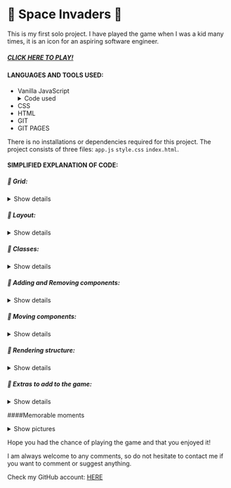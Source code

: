 # 👾 Space Invaders 👾

This is my first solo project. I have played the game when I was a kid many times, it is an icon for an aspiring software engineer.

##### <a href='https://williamalvarez92.github.io/Space-Invaders/'>CLICK HERE TO PLAY!</a>

#### LANGUAGES AND TOOLS USED:
- Vanilla JavaScript<details><summary>Code used</summary>-Functions
-EventListeners 
-IF and OR statements
-For loops
-Numerous methods (.push, .forEach, etc...)
-Responsive document elements
-And more</details>
- CSS
- HTML
- GIT
- GIT PAGES


There is no installations or dependencies required for this project. The project consists of three files: `app.js` `style.css` `index.html`.


#### SIMPLIFIED EXPLANATION OF CODE:

##### 🔵 Grid:
<details><summary>Show details</summary>Using eventListeners and functions. So that it automatically create a cell and append it to HTML.

```
const width = 20
const numCells = width * width
const cells = []
function gridCreator() {
      for (let i = 0; i < numCells; i++) {
        const cell = document.createElement('div')
        grid.appendChild(cell)
        cells.push(cell)
        scoreHTML.innerText = `Score: ${score}`
        livesHTML.innerText = `Life: ${life}`
      }
    }
``` 
</details>

</p>

##### 🔵 Layout:
<details><summary>Show details</summary>Defining the main body structure. In this case. The basic structure is of 2 divisions inside the HTML file. These divisions are: the grid and the right container where the stats the intro and controls are

```
        <section class="main-container">
            <div class="grid"></div>
            <div class="right-container">
                <div class="points-board">
                    <div id="lives"></div>
                    <div id='score'></div>
                    <div>
                      <button id='start' class='buttons' onClick="this.disabled = true">START</button>
                      <button id='restart' class='buttons' onClick="window.location.reload()" onClick="this.disabled = true">RESTART</button>
                    </div>
                </div>
                <div class="points-board" id='writing'>Developed in 1978 by Tomohiro Nishikado, Space Invaders was the first shooter arcade in history. Tomohiro wanted to develop a war tank arcade however after some work done, he pivoted into the arcade we all know. That is why the spaceship looks similar to a tank. <a href='https://en.wikipedia.org/wiki/Space_Invaders'>Find out more</a></div>
                <div class="controllers">
                      <button class='buttons' id='left'>👈</button>
                      <button class='buttons' id='shoot'>💥</button>
                      <button class='buttons' id='right'>👉</button>
                      <h5 id='keyboardInst' class="points-board">Keyboard: Left: Left arrow key / Shoot: Space / Right: Right arrow key</h5>
                </div>
                <div class="signature">Made with 👾 by <a href='https://github.com/williamalvarez92/'>William Alvarez</a></div>
            </div>
        </section>
```
</details>
</p>

##### 🔵 Classes:
<details><summary>Show details</summary>Using classes to refer to the elements: ship, aliens, blocks and lasers. By doing this, the game is able to reference HTML elements style them and use them in the functions later on.

```
    const ship = 'ship'
    const bam = 'bam'
    const boom = 'boom'
    const explosion = 'explosion'
    const smallenemy1 = 'smallenemy1'
    const smallenemy2 = 'smallenemy2'
    const middleenemy1 = 'middleenemy1'
    const middleenemy2 = 'middleenemy2'
    const bigenemy1 = 'bigenemy1'
    const bigenemy2 = 'bigenemy2'
    const enemy = 'enemy'
    const block = 'block'
```
</details>
</p>



##### 🔵 Adding and Removing components:
<details><summary>Show details</summary>Using functions to add and remove classes depending on the cell and controls.

For example here is the ship, where currentShipPos will be used to determine the next position of the:
```
    const startShip = numCells - width + (width / 2 - 1)
    let currentShipPos = startShip

     function addShip(index) {
      cells[index].classList.add(ship)
    }

    function removeShip(index) {
      cells[index].classList.remove(ship)
    }
```

For specific cells like in the case of the aliens, an array is written with the specific starting points of the aliens, which will later be used to add and remove them in a rhythmical manner with an interval.

```
    const enemies = [21, 22, 23, 24, 25, 26, 27, 28, 29, 30, 31, 32,
      41, 42, 43, 44, 45, 46, 47, 48, 49, 50, 51, 52,
      61, 62, 63, 64, 65, 66, 67, 68, 69, 70, 71, 72,
      81, 82, 83, 84, 85, 86, 87, 88, 89, 90, 91, 92,
      101, 102, 103, 104, 105, 106, 107, 108, 109, 110, 111, 112
    ]

    // ADDING TAG SO THAT THEY CAN BE IDENTIFIED
    function addingTag() {
      for (let i = 0; i < enemies.length; i++) {
        cells[enemies[i]].classList.add(enemy)
      }
    }

    function removeingTag() {
      for (let i = 0; i < enemies.length; i++) {
        cells[enemies[i]].classList.remove(enemy)
      }
    }
    const addEnemyStop = setInterval(enemyMover, 1000)
```

</details>
</p>

##### 🔵 Moving components:
<details><summary>Show details</summary>Once we can add and remove then we create the moving functions for each component (ship, aliens, lasers, etc...), also we can add the consequential actions for each mover function.

Here is how the laser moves, after an alien encounter it removes the laser, add explosion, add a score and pushes the specific alien to the deadlist:
```
function laserMover(index) {
      setInterval(function interLaser() {
        if (index >= 0 && cells[index].classList.contains('smallenemy1') === true && cells[index].classList.contains('bam') === true ||
                    (index >= 0 && cells[index].classList.contains('smallenemy2') === true && cells[index].classList.contains('bam') === true) ||
                    (index >= 0 && cells[index].classList.contains('middleenemy1') === true && cells[index].classList.contains('bam') === true) ||
                    index >= 0 && cells[index].classList.contains('middleenemy2') === true && cells[index].classList.contains('bam') === true ||
                    (index >= 0 && cells[index].classList.contains('bigenemy1') === true && cells[index].classList.contains('bam') === true) ||
                    (index >= 0 && cells[index].classList.contains('bigenemy2') === true && cells[index].classList.contains('bam') === true)) {
          removeLaser(index), addExplosion(index)
          const deadlist = enemies.indexOf(index)
          deadEnemies.push(deadlist)
          score++
          scoreHTML.innerText = `Score: ${score}`
        } else {
          removeLaser(index),
          index -= width,
          addLaser(index)
        }
      }, 100)
    }
```
</details>
</p>

##### 🔵 Rendering structure:
<details><summary>Show details</summary>Using HTML buttons, the main function called startGame() will generate the main grid and place the components. Then the other button will activate the restart function which will reload the page.

For example here is the ship, where currentShipPos will be used to determine the next position of the:
```
  const startBtn = document.getElementById('start')
  const restartBtn = document.getElementById('restart')

  function restart() {
    window.location.reload()
  }
   function startGame() {.... here it comes the game code...}

```

</details>
</p>

##### 🔵 Extras to add to the game:
<details><summary>Show details</summary>
      -Music
      -Leading board
      -Cool themes (an extra div where you can choose aliens or upload your own image)</details>

####Memorable moments<details><summary>Show pictures</summary>Experimenting with different type of enemies formation.![Screenshot from 2021-08-27 19-40-00](https://user-images.githubusercontent.com/83907621/131187338-7f6fd9f0-0795-4a4e-b882-26e1293897b7.png)![Screenshot from 2021-08-27 19-22-47](https://user-images.githubusercontent.com/83907621/131187427-36093215-a01b-4739-8488-fc231bd11f87.png)![Screenshot from 2021-08-27 19-06-31](https://user-images.githubusercontent.com/83907621/131187478-60b79c70-8055-4515-87ed-a0ef0871ddf5.png)![Screenshot from 2021-08-27 19-25-53](https://user-images.githubusercontent.com/83907621/131187641-06042113-1031-4ea3-979b-0d3757ca335b.png)![Screenshot from 2021-08-30 20-17-43](https://user-images.githubusercontent.com/83907621/131393025-2ed31bea-0fb2-46a5-a693-eda0e42f7dd6.png)Making the aliens got crazy!![Screenshot from 2021-08-31 10-14-38](https://user-images.githubusercontent.com/83907621/131476676-f798345c-8f7c-448d-9b96-9b0ee275c23e.png)
</details>

Hope you had the chance of playing the game and that you enjoyed it!

I am always welcome to any comments, so do not hesitate to contact me if you want to comment or suggest anything.

Check my GitHub account: <a href='https://github.com/williamalvarez92'>HERE</a>
